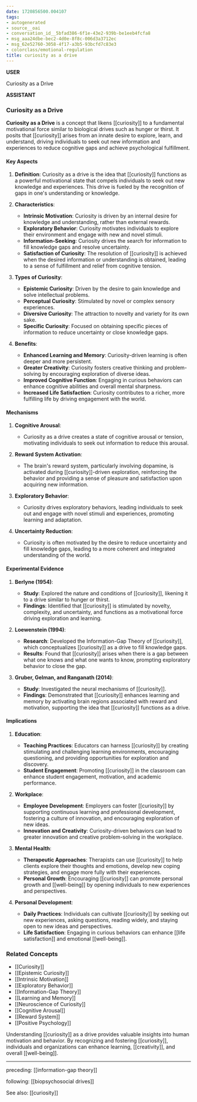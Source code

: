 ```yaml
---
date: 1720856500.004107
tags:
- autogenerated
- source__oai
- conversation_id__5bfad386-6f1e-43e2-939b-be1eeb4fcfa8
- msg_aaa24dbe-bec2-4d0e-8f8c-006d3a3712ec
- msg_62e52760-3058-4f17-a3b5-93bcfd7c83e3
- colorclass/emotional-regulation
title: curiosity as a drive
---
```


**USER**

Curiosity as a Drive


**ASSISTANT**

### Curiosity as a Drive

**Curiosity as a Drive** is a concept that likens [[curiosity]] to a fundamental motivational force similar to biological drives such as hunger or thirst. It posits that [[curiosity]] arises from an innate desire to explore, learn, and understand, driving individuals to seek out new information and experiences to reduce cognitive gaps and achieve psychological fulfillment.

#### Key Aspects

1. **Definition**:
   Curiosity as a drive is the idea that [[curiosity]] functions as a powerful motivational state that compels individuals to seek out new knowledge and experiences. This drive is fueled by the recognition of gaps in one's understanding or knowledge.

2. **Characteristics**:
   - **Intrinsic Motivation**: Curiosity is driven by an internal desire for knowledge and understanding, rather than external rewards.
   - **Exploratory Behavior**: Curiosity motivates individuals to explore their environment and engage with new and novel stimuli.
   - **Information-Seeking**: Curiosity drives the search for information to fill knowledge gaps and resolve uncertainty.
   - **Satisfaction of Curiosity**: The resolution of [[curiosity]] is achieved when the desired information or understanding is obtained, leading to a sense of fulfillment and relief from cognitive tension.

3. **Types of Curiosity**:
   - **Epistemic Curiosity**: Driven by the desire to gain knowledge and solve intellectual problems.
   - **Perceptual Curiosity**: Stimulated by novel or complex sensory experiences.
   - **Diversive Curiosity**: The attraction to novelty and variety for its own sake.
   - **Specific Curiosity**: Focused on obtaining specific pieces of information to reduce uncertainty or close knowledge gaps.

4. **Benefits**:
   - **Enhanced Learning and Memory**: Curiosity-driven learning is often deeper and more persistent.
   - **Greater Creativity**: Curiosity fosters creative thinking and problem-solving by encouraging exploration of diverse ideas.
   - **Improved Cognitive Function**: Engaging in curious behaviors can enhance cognitive abilities and overall mental sharpness.
   - **Increased Life Satisfaction**: Curiosity contributes to a richer, more fulfilling life by driving engagement with the world.

#### Mechanisms

1. **Cognitive Arousal**:
   - Curiosity as a drive creates a state of cognitive arousal or tension, motivating individuals to seek out information to reduce this arousal.

2. **Reward System Activation**:
   - The brain's reward system, particularly involving dopamine, is activated during [[curiosity]]-driven exploration, reinforcing the behavior and providing a sense of pleasure and satisfaction upon acquiring new information.

3. **Exploratory Behavior**:
   - Curiosity drives exploratory behaviors, leading individuals to seek out and engage with novel stimuli and experiences, promoting learning and adaptation.

4. **Uncertainty Reduction**:
   - Curiosity is often motivated by the desire to reduce uncertainty and fill knowledge gaps, leading to a more coherent and integrated understanding of the world.

#### Experimental Evidence

1. **Berlyne (1954)**:
   - **Study**: Explored the nature and conditions of [[curiosity]], likening it to a drive similar to hunger or thirst.
   - **Findings**: Identified that [[curiosity]] is stimulated by novelty, complexity, and uncertainty, and functions as a motivational force driving exploration and learning.

2. **Loewenstein (1994)**:
   - **Research**: Developed the Information-Gap Theory of [[curiosity]], which conceptualizes [[curiosity]] as a drive to fill knowledge gaps.
   - **Results**: Found that [[curiosity]] arises when there is a gap between what one knows and what one wants to know, prompting exploratory behavior to close the gap.

3. **Gruber, Gelman, and Ranganath (2014)**:
   - **Study**: Investigated the neural mechanisms of [[curiosity]].
   - **Findings**: Demonstrated that [[curiosity]] enhances learning and memory by activating brain regions associated with reward and motivation, supporting the idea that [[curiosity]] functions as a drive.

#### Implications

1. **Education**:
   - **Teaching Practices**: Educators can harness [[curiosity]] by creating stimulating and challenging learning environments, encouraging questioning, and providing opportunities for exploration and discovery.
   - **Student Engagement**: Promoting [[curiosity]] in the classroom can enhance student engagement, motivation, and academic performance.

2. **Workplace**:
   - **Employee Development**: Employers can foster [[curiosity]] by supporting continuous learning and professional development, fostering a culture of innovation, and encouraging exploration of new ideas.
   - **Innovation and Creativity**: Curiosity-driven behaviors can lead to greater innovation and creative problem-solving in the workplace.

3. **Mental Health**:
   - **Therapeutic Approaches**: Therapists can use [[curiosity]] to help clients explore their thoughts and emotions, develop new coping strategies, and engage more fully with their experiences.
   - **Personal Growth**: Encouraging [[curiosity]] can promote personal growth and [[well-being]] by opening individuals to new experiences and perspectives.

4. **Personal Development**:
   - **Daily Practices**: Individuals can cultivate [[curiosity]] by seeking out new experiences, asking questions, reading widely, and staying open to new ideas and perspectives.
   - **Life Satisfaction**: Engaging in curious behaviors can enhance [[life satisfaction]] and emotional [[well-being]].

### Related Concepts

- [[Curiosity]]
- [[Epistemic Curiosity]]
- [[Intrinsic Motivation]]
- [[Exploratory Behavior]]
- [[Information-Gap Theory]]
- [[Learning and Memory]]
- [[Neuroscience of Curiosity]]
- [[Cognitive Arousal]]
- [[Reward System]]
- [[Positive Psychology]]

Understanding [[curiosity]] as a drive provides valuable insights into human motivation and behavior. By recognizing and fostering [[curiosity]], individuals and organizations can enhance learning, [[creativity]], and overall [[well-being]].


---

preceding: [[information-gap theory]]  


following: [[biopsychosocial drives]]

See also: [[curiosity]]
